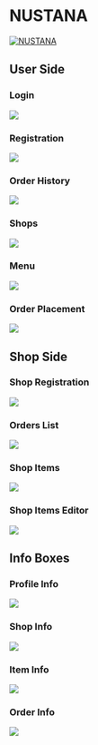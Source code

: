 # NUSTANA
[![NUSTANA](https://raw.githubusercontent.com/ZdsAlpha/NUSTANA/master/NUSTANA/src/Images/anim_logo.gif "NUSTANA")](https://raw.githubusercontent.com/ZdsAlpha/NUSTANA/master/NUSTANA/src/Images/anim_logo.gif "NUSTANA")

## User Side

### Login
[![](https://raw.githubusercontent.com/ZdsAlpha/NUSTANA/master/NUSTANA/Screenshots/login.png)](https://raw.githubusercontent.com/ZdsAlpha/NUSTANA/master/NUSTANA/Screenshots/login.png)
### Registration
[![](https://raw.githubusercontent.com/ZdsAlpha/NUSTANA/master/NUSTANA/Screenshots/registration.png)](https://raw.githubusercontent.com/ZdsAlpha/NUSTANA/master/NUSTANA/Screenshots/registration.png)
### Order History
[![](https://raw.githubusercontent.com/ZdsAlpha/NUSTANA/master/NUSTANA/Screenshots/ordersHistory.png)](https://raw.githubusercontent.com/ZdsAlpha/NUSTANA/master/NUSTANA/Screenshots/ordersHistory.png)
### Shops
[![](https://raw.githubusercontent.com/ZdsAlpha/NUSTANA/master/NUSTANA/Screenshots/shops.png)](https://raw.githubusercontent.com/ZdsAlpha/NUSTANA/master/NUSTANA/Screenshots/shops.png)
### Menu
[![](https://raw.githubusercontent.com/ZdsAlpha/NUSTANA/master/NUSTANA/Screenshots/menu.png)](https://raw.githubusercontent.com/ZdsAlpha/NUSTANA/master/NUSTANA/Screenshots/menu.png)
### Order Placement
[![](https://raw.githubusercontent.com/ZdsAlpha/NUSTANA/master/NUSTANA/Screenshots/orderPlacement.png)](https://raw.githubusercontent.com/ZdsAlpha/NUSTANA/master/NUSTANA/Screenshots/orderPlacement.png)
## Shop Side

### Shop Registration
[![](https://raw.githubusercontent.com/ZdsAlpha/NUSTANA/master/NUSTANA/Screenshots/shopRegistration.png)](https://raw.githubusercontent.com/ZdsAlpha/NUSTANA/master/NUSTANA/Screenshots/shopRegistration.png)
### Orders List
[![](https://raw.githubusercontent.com/ZdsAlpha/NUSTANA/master/NUSTANA/Screenshots/ordersList.png)](https://raw.githubusercontent.com/ZdsAlpha/NUSTANA/master/NUSTANA/Screenshots/ordersList.png)
### Shop Items
[![](https://raw.githubusercontent.com/ZdsAlpha/NUSTANA/master/NUSTANA/Screenshots/shopItems.png)](https://raw.githubusercontent.com/ZdsAlpha/NUSTANA/master/NUSTANA/Screenshots/shopItems.png)
### Shop Items Editor
[![](https://raw.githubusercontent.com/ZdsAlpha/NUSTANA/master/NUSTANA/Screenshots/itemEditor.png)](https://raw.githubusercontent.com/ZdsAlpha/NUSTANA/master/NUSTANA/Screenshots/itemEditor.png)
## Info Boxes

### Profile Info
[![](https://raw.githubusercontent.com/ZdsAlpha/NUSTANA/master/NUSTANA/Screenshots/profileInfo.png)](https://raw.githubusercontent.com/ZdsAlpha/NUSTANA/master/NUSTANA/Screenshots/profileInfo.png)
### Shop Info
[![](https://raw.githubusercontent.com/ZdsAlpha/NUSTANA/master/NUSTANA/Screenshots/shopInfo.png)](https://raw.githubusercontent.com/ZdsAlpha/NUSTANA/master/NUSTANA/Screenshots/shopInfo.png)
### Item Info
[![](https://raw.githubusercontent.com/ZdsAlpha/NUSTANA/master/NUSTANA/Screenshots/itemInfo.png)](https://raw.githubusercontent.com/ZdsAlpha/NUSTANA/master/NUSTANA/Screenshots/itemInfo.png)
### Order Info
[![](https://raw.githubusercontent.com/ZdsAlpha/NUSTANA/master/NUSTANA/Screenshots/orderInfo.png)](https://raw.githubusercontent.com/ZdsAlpha/NUSTANA/master/NUSTANA/Screenshots/orderInfo.png)
